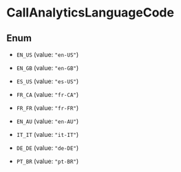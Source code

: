 

# CallAnalyticsLanguageCode

## Enum


* `EN_US` (value: `"en-US"`)

* `EN_GB` (value: `"en-GB"`)

* `ES_US` (value: `"es-US"`)

* `FR_CA` (value: `"fr-CA"`)

* `FR_FR` (value: `"fr-FR"`)

* `EN_AU` (value: `"en-AU"`)

* `IT_IT` (value: `"it-IT"`)

* `DE_DE` (value: `"de-DE"`)

* `PT_BR` (value: `"pt-BR"`)



